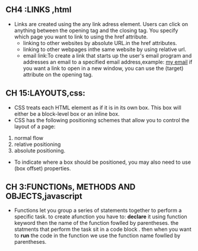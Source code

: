 
## CH4 :LINKS ,html
* Links are created using the <a> any link adress</a> element. Users can click on anything
between the opening tag and the closing  tag. You specify
which page you want to link to using the href attribute.
  * linking to other websites  by absolute URL.in the href attributes.
  * linking to other webpages inthe same website by using relative url.
  * email link:To create a link that starts up the user's email program and addresses an email to a specified
    email address,example: <a href="mailto:jaleeleha@gmail.com">my email</a>
    if you want a link to open in a new window, you can use the (target) attribute on the opening  tag.


## CH 15:LAYOUTS,css:
 * CSS treats each HTML element as if it is in its own box. This box will either be a block-level
box or an inline box.
 * CSS has the following positioning schemes that allow you to control
the layout of a page: 
1. normal flow
2. relative positioning
3. absolute positioning.
* To indicate where a box should be positioned, you may also need to use
(box offset) properties.


## CH 3:FUNCTIONs, METHODS AND OBJECTS,javascript
* Functions let you group a series of statements together to perform a specific task. to create afunction you have to:
**declare** it using function keyword then the name of the function fowlled by parentheses.
the statments that perform the task sit in a code block .
then when you want to **run** the code in the function we use the function name fowlled by parentheses.



